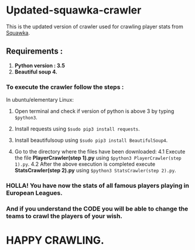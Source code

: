 # Updated-squawka-crawler
This is the updated version of crawler used for crawling player stats from [Squawka](http://www.squawka.com/news/).

## Requirements :

1. **Python version : 3.5**
2. **Beautiful soup 4.**

### To execute the crawler follow the steps :
 
In ubuntu/elementary Linux:
1. Open terminal and check if version of python is above 3 by typing `$python3`.

2. Install requests using `$sudo pip3 install requests`.

3. Install beautifulsoup using `$sudo pip3 install BeautifulSoup4`.

4. Go to the directory where the files have been downloaded:
4.1 Execute the file **PlayerCrawler(step 1).py** using `$python3 PlayerCrawler(step 1).py`.
4.2 After the above execution is completed execute **StatsCrawler(step 2).py** using `$python3 StatsCrawler(step 2).py`.
  
### HOLLA! You have now the stats of all famous players playing in European Leagues.
### And if you understand the **CODE** you will be able to change the teams to crawl the players of your wish.

# HAPPY CRAWLING.